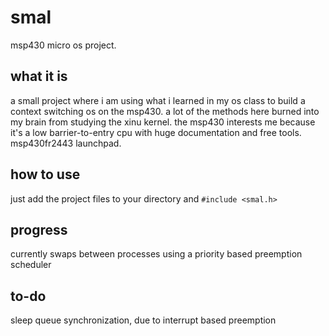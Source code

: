 # smal
msp430 micro os project.

## what it is
a small project where i am using what i learned in my os class to build a context switching os on the msp430.
a lot of the methods here burned into my brain from studying the xinu kernel.
the msp430 interests me because it's a low barrier-to-entry cpu with huge documentation and free tools.
msp430fr2443 launchpad.

## how to use
just add the project files to your directory and ```#include <smal.h>```

## progress
currently swaps between processes using a priority based preemption scheduler

## to-do
sleep queue
synchronization, due to interrupt based preemption

